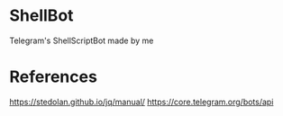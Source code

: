 # ShellBot
Telegram's ShellScriptBot made by me

# References
https://stedolan.github.io/jq/manual/
https://core.telegram.org/bots/api
